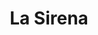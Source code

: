 ---
title: "La Sirena"
url: /madrid/la-sirena-calle-de-la-condesa-de-venadito/
shop: alimentos congelados
---